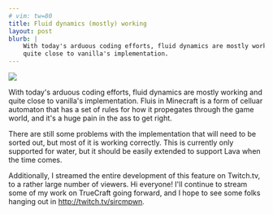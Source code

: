 ```yaml
---
# vim: tw=80
title: Fluid dynamics (mostly) working
layout: post
blurb: |
    With today's arduous coding efforts, fluid dynamics are mostly working and
    quite close to vanilla's implementation.
---
```


![](http://a.pomf.se/blrzjl.png)

With today's arduous coding efforts, fluid dynamics are mostly working and quite
close to vanilla's implementation. Fluis in Minecraft is a form of celluar
automaton that has a set of rules for how it propegates through the game world,
and it's a huge pain in the ass to get right.

There are still some problems with the implementation that will need to be
sorted out, but most of it is working correctly. This is currently only
supported for water, but it should be easily extended to support Lava when the
time comes.

Additionally, I streamed the entire development of this feature on Twitch.tv, to
a rather large number of viewers. Hi everyone! I'll continue to stream some of
my work on TrueCraft going forward, and I hope to see some folks hanging out in
http://twitch.tv/sircmpwn.
